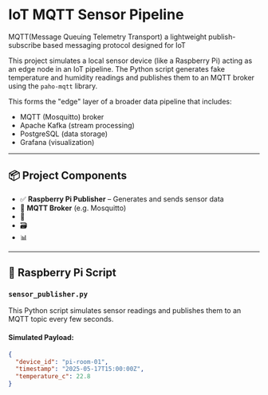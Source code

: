 # IoT MQTT Sensor Pipeline

MQTT(Message Queuing Telemetry Transport) a lightweight publish-subscribe based messaging protocol designed for IoT

This project simulates a local sensor device (like a Raspberry Pi) acting as an edge node in an IoT pipeline. The Python script generates fake temperature and humidity readings and publishes them to an MQTT broker using the `paho-mqtt` library.

This forms the "edge" layer of a broader data pipeline that includes:
- MQTT (Mosquitto) broker
- Apache Kafka (stream processing)
- PostgreSQL (data storage)
- Grafana (visualization)

---

## 📦 Project Components

- ✅ **Raspberry Pi Publisher** – Generates and sends sensor data
- 🔄 **MQTT Broker** (e.g. Mosquitto)
- 🔁 
- 🗃 
- 📊 

---

## 🍓 Raspberry Pi Script

### `sensor_publisher.py`

This Python script simulates sensor readings and publishes them to an MQTT topic every few seconds.

#### Simulated Payload:

```json
{
  "device_id": "pi-room-01",
  "timestamp": "2025-05-17T15:00:00Z",
  "temperature_c": 22.8
}
